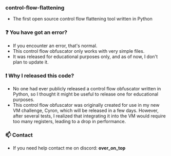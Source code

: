 ### control-flow-flattening
- The first open source control flow flattening tool written in Python

### ❓ You have got an error?
- If you encounter an error, that's normal.
- This control flow obfuscator only works with very simple files.
- It was released for educational purposes only, and as of now, I don't plan to update it.

### ❗ Why I released this code?
- No one had ever publicly released a control flow obfuscator written in Python, so I thought it might be useful to release one for educational purposes.
- This control flow obfuscator was originally created for use in my new VM challenge, Cyron, which will be released in a few days. However, after several tests, I realized that integrating it into the VM would require too many registers, leading to a drop in performance.

### 📫 Contact
- If you need help contact me on discord: **over_on_top**
